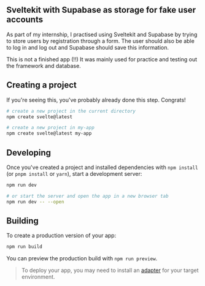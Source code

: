 ## Sveltekit with Supabase as storage for fake user accounts

As part of my internship, I practised using Sveltekit and Supabase by trying to store users by registration through a form. The user should also be able to log in and log out and Supabase should save this information. 

This is not a finished app (!!) It was mainly used for practice and testing out the framework and database. 

## Creating a project

If you're seeing this, you've probably already done this step. Congrats!

```bash
# create a new project in the current directory
npm create svelte@latest

# create a new project in my-app
npm create svelte@latest my-app
```

## Developing

Once you've created a project and installed dependencies with `npm install` (or `pnpm install` or `yarn`), start a development server:

```bash
npm run dev

# or start the server and open the app in a new browser tab
npm run dev -- --open
```

## Building

To create a production version of your app:

```bash
npm run build
```

You can preview the production build with `npm run preview`.

> To deploy your app, you may need to install an [adapter](https://kit.svelte.dev/docs/adapters) for your target environment.
